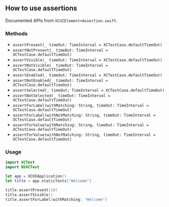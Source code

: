 ## How to use assertions

Documented APIs from `XCUIElement+Assertion.swift`.

### Methods

- `assertPresent(_ timeOut: TimeInterval = XCTestCase.defaultTimeOut)`
- `assertNotPresent(_ timeOut: TimeInterval = XCTestCase.defaultTimeOut)`
- `assertVisible(_ timeOut: TimeInterval = XCTestCase.defaultTimeOut)`
- `assertNotVisible(_ timeOut: TimeInterval = XCTestCase.defaultTimeOut)`
- `assertEnabled(_ timeOut: TimeInterval = XCTestCase.defaultTimeOut)`
- `assertNotEnabled(_ timeOut: TimeInterval = XCTestCase.defaultTimeOut)`
- `assertSelected(_ timeOut: TimeInterval = XCTestCase.defaultTimeOut)`
- `assertNotSelected(_ timeOut: TimeInterval = XCTestCase.defaultTimeOut)`
- `assertForLabel(withMatching: String, timeOut: TimeInterval = XCTestCase.defaultTimeOut)`
- `assertForLabel(withNotMatching: String, timeOut: TimeInterval = XCTestCase.defaultTimeOut)`
- `assertForValue(withMatching: String, timeOut: TimeInterval = XCTestCase.defaultTimeOut)`
- `assertForValue(withNotMatching: String, timeOut: TimeInterval = XCTestCase.defaultTimeOut)`

### Usage

```swift
import XCTest
import NSXCTest

let app = XCUIApplication()
let title = app.staticTexts["Welcome"]

title.assertPresent(10)
title.assertVisible()
title.assertForLabel(withMatching: "Welcome")
```




